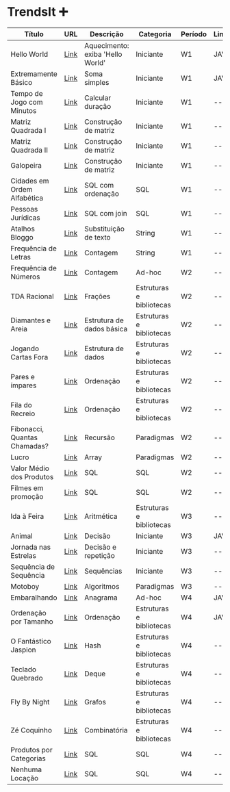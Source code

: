 # TrendsIt ➕

| Título                        | URL                                                       | Descrição                        | Categoria               | Período | Linguagem |
|-------------------------------|-----------------------------------------------------------|---------------------------------|--------------------------|---------|-----------|
| Hello World                   | [Link](https://judge.beecrowd.com/pt/problems/view/1000)  | Aquecimento: exiba 'Hello World'| Iniciante                | W1      | JAVA     |
| Extremamente Básico          | [Link](https://judge.beecrowd.com/pt/problems/view/1001)  | Soma simples                    | Iniciante                | W1      | JAVA     |
| Tempo de Jogo com Minutos    | [Link](https://judge.beecrowd.com/pt/problems/view/1047)  | Calcular duração                | Iniciante                | W1      | --    |
| Matriz Quadrada I            | [Link](https://judge.beecrowd.com/pt/problems/view/1435)  | Construção de matriz            | Iniciante                | W1      | --     |
| Matriz Quadrada II           | [Link](https://judge.beecrowd.com/pt/problems/view/1478)  | Construção de matriz            | Iniciante                | W1      | --     |
| Galopeira                     | [Link](https://judge.beecrowd.com/pt/problems/view/2147)  | Construção de matriz            | Iniciante                | W1      | --     |
| Cidades em Ordem Alfabética  | [Link](https://judge.beecrowd.com/pt/problems/view/2607)  | SQL com ordenação               | SQL                      | W1      | --     |
| Pessoas Jurídicas            | [Link](https://judge.beecrowd.com/pt/problems/view/2622)  | SQL com join                    | SQL                      | W1      | --     |
| Atalhos Bloggo               | [Link](https://judge.beecrowd.com/pt/problems/view/1239)  | Substituição de texto           | String                   | W1      | --     |
| Frequência de Letras         | [Link](https://judge.beecrowd.com/pt/problems/view/1255)  | Contagem                        | String                   | W1      | --     |
| Frequência de Números        | [Link](https://judge.beecrowd.com/pt/problems/view/1171)  | Contagem                        | Ad-hoc                   | W2      | --     |
| TDA Racional                 | [Link](https://judge.beecrowd.com/pt/problems/view/1022)  | Frações                         | Estruturas e bibliotecas | W2      | --     |
| Diamantes e Areia            | [Link](https://judge.beecrowd.com/pt/problems/view/1069)  | Estrutura de dados básica       | Estruturas e bibliotecas | W2      | --     |
| Jogando Cartas Fora          | [Link](https://judge.beecrowd.com/pt/problems/view/1110)  | Estrutura de dados              | Estruturas e bibliotecas | W2      | --     |
| Pares e ímpares              | [Link](https://judge.beecrowd.com/pt/problems/view/1259)  | Ordenação                       | Estruturas e bibliotecas | W2      | --     |
| Fila do Recreio              | [Link](https://judge.beecrowd.com/pt/problems/view/1548)  | Ordenação                       | Estruturas e bibliotecas | W2      | --     |
| Fibonacci, Quantas Chamadas? | [Link](https://judge.beecrowd.com/pt/problems/view/1029)  | Recursão                        | Paradigmas               | W2      | --     |
| Lucro                        | [Link](https://judge.beecrowd.com/pt/problems/view/1310)  | Array                           | Paradigmas               | W2      | --     |
| Valor Médio dos Produtos     | [Link](https://judge.beecrowd.com/pt/problems/view/2610)  | SQL                             | SQL                      | W2      | --     |
| Filmes em promoção           | [Link](https://judge.beecrowd.com/pt/problems/view/2613)  | SQL                             | SQL                      | W2      | --     |
| Ida à Feira                  | [Link](https://judge.beecrowd.com/pt/problems/view/1281)  | Aritmética                      | Estruturas e bibliotecas | W3      | --     |
| Animal                       | [Link](https://judge.beecrowd.com/pt/problems/view/1049)  | Decisão                         | Iniciante                | W3      | JAVA   |
| Jornada nas Estrelas         | [Link](https://judge.beecrowd.com/pt/problems/view/1973)  | Decisão e repetição             | Iniciante                | W3      | --     |
| Sequência de Sequência       | [Link](https://judge.beecrowd.com/pt/problems/view/2028)  | Sequências                      | Iniciante                | W3      | --     |
| Motoboy                      | [Link](https://judge.beecrowd.com/pt/problems/view/1286)  | Algoritmos                      | Paradigmas               | W3      | --     |
| Embaralhando                 | [Link](https://judge.beecrowd.com/pt/problems/view/1980)  | Anagrama                        | Ad-hoc                   | W4      | JAVA   |
| Ordenação por Tamanho        | [Link](https://judge.beecrowd.com/pt/problems/view/1244)  | Ordenação                       | Estruturas e bibliotecas | W4      | JAVA   |
| O Fantástico Jaspion         | [Link](https://judge.beecrowd.com/pt/problems/view/1449)  | Hash                            | Estruturas e bibliotecas | W4      | --     |
| Teclado Quebrado             | [Link](https://judge.beecrowd.com/pt/problems/view/1451)  | Deque                           | Estruturas e bibliotecas | W4      | --     |
| Fly By Night                 | [Link](https://judge.beecrowd.com/pt/problems/view/2047)  | Grafos                          | Estruturas e bibliotecas | W4      | --     |
| Zé Coquinho                  | [Link](https://judge.beecrowd.com/pt/problems/view/2075)  | Combinatória                    | Estruturas e bibliotecas | W4      | --     |
| Produtos por Categorias      | [Link](https://judge.beecrowd.com/pt/problems/view/2609)  | SQL                             | SQL                      | W4      | --     |
| Nenhuma Locação              | [Link](https://judge.beecrowd.com/pt/problems/view/2616)  | SQL                             | SQL                      | W4      | --     |
